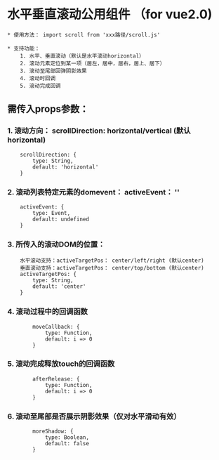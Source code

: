 # 水平垂直滚动公用组件 （for vue2.0)
    * 使用方法： import scroll from 'xxx路径/scroll.js'

    * 支持功能：
        1. 水平、垂直滚动（默认是水平滚动horizontal）
        2. 滚动元素定位到某一项（居左，居中，居右，居上、居下）
        3. 滚动至尾部回弹阴影效果
        4. 滚动时回调
        5. 滚动完成回调

## 需传入props参数：

### 1. 滚动方向： scrollDirection: horizontal/vertical (默认horizontal)
        scrollDirection: {
            type: String,
            default: 'horizontal'
        }

### 2. 滚动列表特定元素的domevent： activeEvent： ''
        activeEvent: {
            type: Event,
            default: undefined
        }

### 3. 所传入的滚动DOM的位置：
        水平滚动支持：activeTargetPos： center/left/right (默认center)
        垂直滚动支持：activeTargetPos： center/top/bottom (默认center)
        activeTargetPos: {
            type: String,
            default: 'center'
        }

### 4. 滚动过程中的回调函数
            moveCallback: {
                type: Function,
                default: i => 0
            }

### 5. 滚动完成释放touch的回调函数
            afterRelease: {
                type: Function,
                default: i => 0
            }

### 6. 滚动至尾部是否展示阴影效果（仅对水平滑动有效）
            moreShadow: {
                type: Boolean,
                default: false
            }

